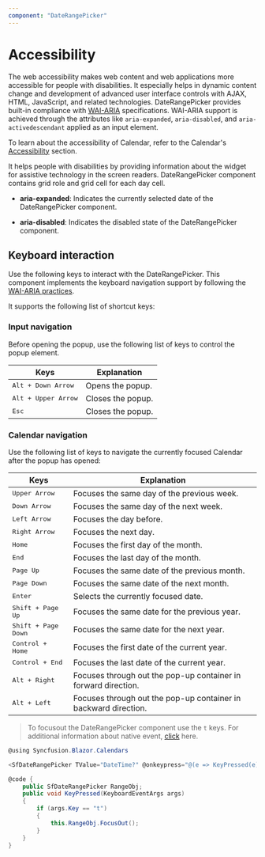 ```yaml
---
component: "DateRangePicker"
---
```


# Accessibility

The web accessibility makes web content and web applications more accessible for people with disabilities. It especially helps in dynamic content change and development of advanced user interface controls with AJAX, HTML, JavaScript, and related technologies.
DateRangePicker provides built-in compliance with [WAI-ARIA](http://www.w3.org/WAI/PF/aria-practices) specifications. WAI-ARIA
support is achieved through the attributes
like `aria-expanded`, `aria-disabled`, and `aria-activedescendant`
applied as an input element.

To learn about the accessibility of Calendar, refer to the Calendar's
[Accessibility](../calendar/accessibility/)  section.

It helps people with disabilities by providing information about the widget for assistive technology in the screen readers. DateRangePicker component contains grid role and grid cell for each day cell.

* **aria-expanded**: Indicates the currently selected date of the DateRangePicker component.

* **aria-disabled**: Indicates the disabled state of the DateRangePicker component.

## Keyboard interaction

Use the following keys to interact with the DateRangePicker.
This component implements the keyboard navigation support by following the  [WAI-ARIA practices](http://www.w3.org/WAI/PF/aria-practices).

It supports the following list of shortcut keys:

### Input navigation

Before opening the popup, use the following list of keys to
control the popup element.

| **Keys** | **Explanation** |
| --- | --- |
| <kbd>Alt +  Down Arrow</kbd> | Opens the popup. |
| <kbd>Alt +  Upper Arrow</kbd> | Closes the popup.|
| <kbd>Esc</kbd> | Closes the popup. |

### Calendar navigation

Use the following list of keys to navigate the currently focused Calendar after the popup has opened:

| **Keys** | **Explanation** |
| --- | --- |
| <kbd>Upper Arrow</kbd>  | Focuses the same day of the previous week. |
| <kbd>Down Arrow</kbd>  | Focuses the same day of the next week. |
| <kbd>Left Arrow</kbd>  | Focuses the day before. |
| <kbd>Right Arrow</kbd>  | Focuses the next day. |
| <kbd>Home</kbd>  | Focuses the first day of the month. |
| <kbd>End</kbd>  | Focuses the last day of the month. |
| <kbd>Page Up</kbd>  | Focuses the same date of the previous month. |
| <kbd>Page Down</kbd>  | Focuses the same date of the next month. |
| <kbd>Enter</kbd>  | Selects the currently focused date. |
| <kbd>Shift + Page Up</kbd>  | Focuses the same date for the previous year. |
| <kbd>Shift + Page Down</kbd>  | Focuses the same date for the next year. |
| <kbd>Control + Home</kbd>  | Focuses the first date of the current year. |
| <kbd>Control + End</kbd>  | Focuses the last date of the current year. |
| <kbd>Alt + Right</kbd>  | Focuses through out the pop-up container in forward direction. |
| <kbd>Alt + Left</kbd>  | Focuses through out the pop-up container in backward direction. |

> To focusout the DateRangePicker component use the `t` keys. For additional information about native event, [click](./native-events/) here.

```csharp
@using Syncfusion.Blazor.Calendars

<SfDateRangePicker TValue="DateTime?" @onkeypress="@(e => KeyPressed(e))" @ref="RangeObj"></SfDateRangePicker>

@code {
    public SfDateRangePicker RangeObj;
    public void KeyPressed(KeyboardEventArgs args)
    {
        if (args.Key == "t")
        {
            this.RangeObj.FocusOut();
        }
    }
}
```
